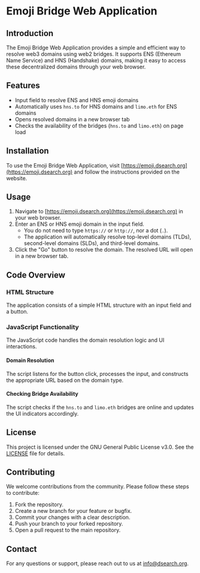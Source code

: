 # Emoji Bridge Web Application

## Introduction
The Emoji Bridge Web Application provides a simple and efficient way to resolve web3 domains using web2 bridges. It supports ENS (Ethereum Name Service) and HNS (Handshake) domains, making it easy to access these decentralized domains through your web browser.

## Features
- Input field to resolve ENS and HNS emoji domains
- Automatically uses `hns.to` for HNS domains and `limo.eth` for ENS domains
- Opens resolved domains in a new browser tab
- Checks the availability of the bridges (`hns.to` and `limo.eth`) on page load

## Installation
To use the Emoji Bridge Web Application, visit [https://emoji.dsearch.org](https://emoji.dsearch.org) and follow the instructions provided on the website.

## Usage
1. Navigate to [https://emoji.dsearch.org](https://emoji.dsearch.org) in your web browser.
2. Enter an ENS or HNS emoji domain in the input field. 
   - You do not need to type `https://` or `http://`, nor a dot (`.`). 
   - The application will automatically resolve top-level domains (TLDs), second-level domains (SLDs), and third-level domains.
3. Click the "Go" button to resolve the domain. The resolved URL will open in a new browser tab.

## Code Overview

### HTML Structure
The application consists of a simple HTML structure with an input field and a button.

### JavaScript Functionality
The JavaScript code handles the domain resolution logic and UI interactions.

#### Domain Resolution
The script listens for the button click, processes the input, and constructs the appropriate URL based on the domain type.

#### Checking Bridge Availability
The script checks if the `hns.to` and `limo.eth` bridges are online and updates the UI indicators accordingly.

## License
This project is licensed under the GNU General Public License v3.0. See the [LICENSE](LICENSE) file for details.

## Contributing
We welcome contributions from the community. Please follow these steps to contribute:

1. Fork the repository.
2. Create a new branch for your feature or bugfix.
3. Commit your changes with a clear description.
4. Push your branch to your forked repository.
5. Open a pull request to the main repository.

## Contact
For any questions or support, please reach out to us at [info@dsearch.org](mailto:info@dsearch.org).
